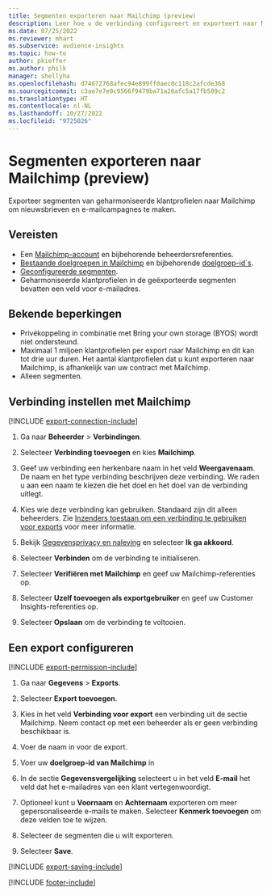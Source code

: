 ```yaml
---
title: Segmenten exporteren naar Mailchimp (preview)
description: Leer hoe u de verbinding configureert en exporteert naar Mailchimp.
ms.date: 07/25/2022
ms.reviewer: mhart
ms.subservice: audience-insights
ms.topic: how-to
author: pkieffer
ms.author: philk
manager: shellyha
ms.openlocfilehash: d74672768afec94e899ff0aec8c118c2afcde368
ms.sourcegitcommit: c3ae7e7e0c9566f9479ba71a26afc5a17fb589c2
ms.translationtype: HT
ms.contentlocale: nl-NL
ms.lasthandoff: 10/27/2022
ms.locfileid: "9725026"
---
```

# <a name="export-segments-to-mailchimp-preview"></a>Segmenten exporteren naar Mailchimp (preview)

Exporteer segmenten van geharmoniseerde klantprofielen naar Mailchimp om nieuwsbrieven en e-mailcampagnes te maken.

## <a name="prerequisites"></a>Vereisten

- Een [Mailchimp-account](https://mailchimp.com/) en bijbehorende beheerdersreferenties.
- [Bestaande doelgroepen in Mailchimp](https://mailchimp.com/help/create-audience/) en bijbehorende [doelgroep-id´s](https://mailchimp.com/help/find-audience-id/).
- [Geconfigureerde segmenten](segments.md).
- Geharmoniseerde klantprofielen in de geëxporteerde segmenten bevatten een veld voor e-mailadres.

## <a name="known-limitations"></a>Bekende beperkingen

- Privékoppeling in combinatie met Bring your own storage (BYOS) wordt niet ondersteund.
- Maximaal 1 miljoen klantprofielen per export naar Mailchimp en dit kan tot drie uur duren. Het aantal klantprofielen dat u kunt exporteren naar Mailchimp, is afhankelijk van uw contract met Mailchimp.
- Alleen segmenten.

## <a name="set-up-connection-to-mailchimp"></a>Verbinding instellen met Mailchimp

[!INCLUDE [export-connection-include](includes/export-connection-admn.md)]

1. Ga naar **Beheerder** > **Verbindingen**.

1. Selecteer **Verbinding toevoegen** en kies **Mailchimp**.

1. Geef uw verbinding een herkenbare naam in het veld **Weergavenaam**. De naam en het type verbinding beschrijven deze verbinding. We raden u aan een naam te kiezen die het doel en het doel van de verbinding uitlegt.

1. Kies wie deze verbinding kan gebruiken. Standaard zijn dit alleen beheerders. Zie [Inzenders toestaan om een verbinding te gebruiken voor exports](connections.md#allow-contributors-to-use-a-connection-for-exports) voor meer informatie.

1. Bekijk [Gegevensprivacy en naleving](connections.md#data-privacy-and-compliance) en selecteer **Ik ga akkoord**.

1. Selecteer **Verbinden** om de verbinding te initialiseren.

1. Selecteer **Verifiëren met Mailchimp** en geef uw Mailchimp-referenties op.

1. Selecteer **Uzelf toevoegen als exportgebruiker** en geef uw Customer Insights-referenties op.

1. Selecteer **Opslaan** om de verbinding te voltooien.

## <a name="configure-an-export"></a>Een export configureren

[!INCLUDE [export-permission-include](includes/export-permission.md)]

1. Ga naar **Gegevens** > **Exports**.

1. Selecteer **Export toevoegen**.

1. Kies in het veld **Verbinding voor export** een verbinding uit de sectie Mailchimp. Neem contact op met een beheerder als er geen verbinding beschikbaar is.

1. Voer de naam in voor de export.

1. Voer uw **doelgroep-id van Mailchimp** in

1. In de sectie **Gegevensvergelijking** selecteert u in het veld **E-mail** het veld dat het e-mailadres van een klant vertegenwoordigt.

1. Optioneel kunt u **Voornaam** en **Achternaam** exporteren om meer gepersonaliseerde e-mails te maken. Selecteer **Kenmerk toevoegen** om deze velden toe te wijzen.

1. Selecteer de segmenten die u wilt exporteren.

1. Selecteer **Save**.

[!INCLUDE [export-saving-include](includes/export-saving.md)]

[!INCLUDE [footer-include](includes/footer-banner.md)]
